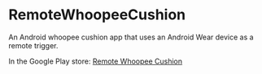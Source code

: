 RemoteWhoopeeCushion
====================

An Android whoopee cushion app that uses an Android Wear device as a remote trigger.

In the Google Play store: [Remote Whoopee Cushion](https://play.google.com/store/apps/details?id=io.github.mikeflynn.remotewhoopeecushion)
